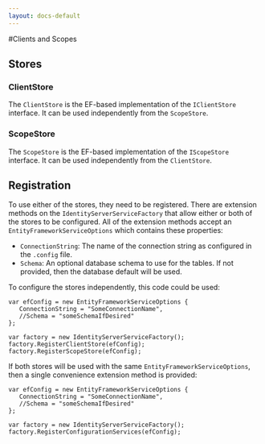 ```yaml
---
layout: docs-default
---
```


#Clients and Scopes

## Stores

### ClientStore

The `ClientStore` is the EF-based implementation of the `IClientStore` interface. It can be used independently from the `ScopeStore`.  

### ScopeStore

The `ScopeStore` is the EF-based implementation of the `IScopeStore` interface. It can be used independently from the `ClientStore`. 

## Registration

To use either of the stores, they need to be registered. There are extension methods on the `IdentityServerServiceFactory` that allow either or both of the stores to be configured. All of the extension methods accept an `EntityFrameworkServiceOptions` which contains these properties:

* `ConnectionString`: The name of the connection string as configured in the `.config` file.
* `Schema`: An optional database schema to use for the tables. If not provided, then the database default will be used.

To configure the stores independently, this code could be used:

```
var efConfig = new EntityFrameworkServiceOptions {
   ConnectionString = "SomeConnectionName",
   //Schema = "someSchemaIfDesired"
};

var factory = new IdentityServerServiceFactory();
factory.RegisterClientStore(efConfig);
factory.RegisterScopeStore(efConfig);
``` 

If both stores will be used with the same `EntityFrameworkServiceOptions`, then a single convenience extension method is provided:

```
var efConfig = new EntityFrameworkServiceOptions {
   ConnectionString = "SomeConnectionName",
   //Schema = "someSchemaIfDesired"
};

var factory = new IdentityServerServiceFactory();
factory.RegisterConfigurationServices(efConfig);
``` 
